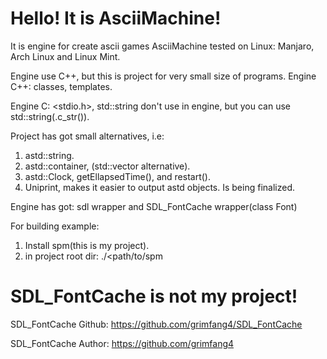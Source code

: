 # Hello! It is AsciiMachine!
It is engine for create ascii games
AsciiMachine tested on Linux: Manjaro, Arch Linux and Linux Mint.

Engine use C++, but this is project for very small size of programs.
Engine C++: classes, templates.

Engine C: <stdio.h>, std::string don't use in engine, but you can use std::string(.c_str()).

Project has got small alternatives, i.e: 
1. astd::string.
2. astd::container, (std::vector alternative).
3. astd::Clock, getEllapsedTime(), and restart().
4. Uniprint, makes it easier to output astd objects. Is being finalized.

Engine has got: sdl wrapper and SDL_FontCache wrapper(class Font) 

For building example:
  1. Install spm(this is my project).
  2. in project root dir: ./<path/to/spm

# SDL_FontCache is not my project!

SDL_FontCache Github: https://github.com/grimfang4/SDL_FontCache

SDL_FontCache Author: https://github.com/grimfang4
